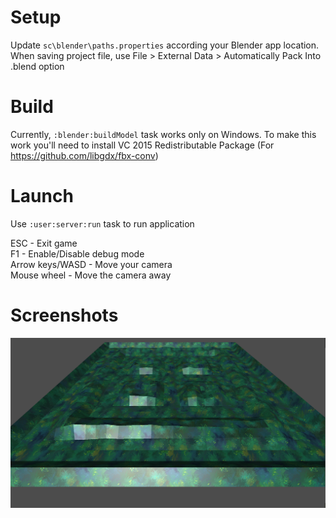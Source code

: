 Setup
=====
Update `sc\blender\paths.properties` according your Blender app location. 
When saving project file, use File > External Data > Automatically Pack Into .blend option

Build
=====
Currently, `:blender:buildModel` task works only on Windows. To make this work you'll need to install VC 2015 Redistributable Package (For https://github.com/libgdx/fbx-conv)  

Launch
======
Use `:user:server:run` task to run application  

ESC - Exit game  
F1 - Enable/Disable debug mode  
Arrow keys/WASD - Move your camera  
Mouse wheel - Move the camera away  

Screenshots
===========
![screenshot-example](/demo/screenshot-1.png)